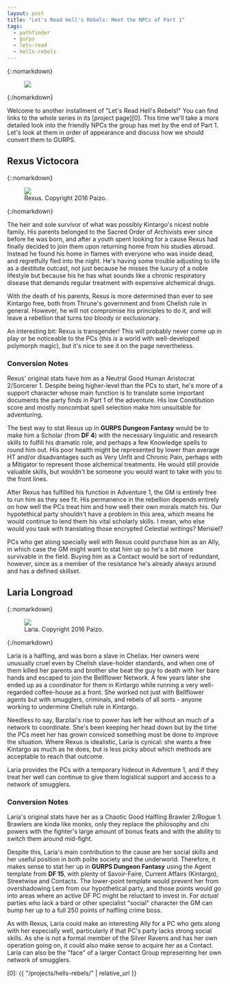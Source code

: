 ```yaml
---
layout: post
title: "Let's Read Hell's Rebels: Meet the NPCs of Part 1"
tags:
  - pathfinder
  - gurps
  - lets-read
  - hells-rebels
---
```


{::nomarkdown}
<figure class="center">
  <img src="{{ "/assets/350px-Hell's_Rebels_Logo.png" | absolute_url }}"/>
</figure>
{:/nomarkdown}

Welcome to another installment of "Let's Read Hell's Rebels!" You can find links
to the whole series in its [project page][0]. This time we'll take a more
detailed look into the friendly NPCs the group has met by the end of
Part 1. Let's look at them in order of appearance and discuss how we should
convert them to GURPS.

## Rexus Victocora ##

{::nomarkdown}
<figure>
  <img src="{{ "/assets/PZO9097-Rexus.jpg" | relative_url }}"/>
  <figcaption>
    Rexus. Copyright 2016 Paizo.
  </figcaption>
</figure>
{:/nomarkdown}

The heir and sole survivor of what was possibly Kintargo's nicest noble
family. His parents belonged to the Sacred Order of Archivists ever since before
he was born, and after a youth spent looking for a cause Rexus had finally
decided to join them upon returning home from his studies abroad. Instead he
found his home in flames with everyone who was inside dead, and regretfully fled
into the night. He's having some trouble adjusting to life as a destitute
outcast, not just because he misses the luxury of a noble lifestyle but because
his he has what sounds like a chronic respiratory disease that demands regular
treatment with expensive alchemical drugs.

With the death of his parents, Rexus is more determined than ever to see
Kintargo free, both from Thrune's government and from Chelish rule in
general. However, he will not compromise his principles to do it, and will leave
a rebellion that turns too bloody or exclusionary.

An interesting bit: Rexus is transgender! This will probably never come up in
play or be noticeable to the PCs (this _is_ a world with well-developed
polymorph magic), but it's nice to see it on the page nevertheless.

### Conversion Notes ###

Rexus' original stats have him as a Neutral Good Human Aristocrat
2/Sorcerer 1. Despite being higher-level than the PCs to start, he's more of a
support character whose main function is to translate some important documents
the party finds in Part 1 of the adventure. His low Constitution score and
mostly noncombat spell selection make him unsuitable for adventuring.

The best way to stat Rexus up in **GURPS Dungeon Fantasy** would be to make him
a Scholar (from **DF 4**) with the necessary linguistic and research skills to
fulfill his dramatic role, and perhaps a few Knowledge spells to round him
out. His poor health might be represented by lower than average HT and/or
disadvantages such as Very Unfit and Chronic Pain, perhaps with a Mitigator to
represent those alchemical treatments. He would still provide valuable skills,
but wouldn't be someone you would want to take with you to the front lines.

After Rexus has fulfilled his function in Adventure 1, the GM is entirely free
to run him as they see fit. His permanence in the rebellion depends entirely on
how well the PCs treat him and how well their own morals match his. Our
hypotethical party shouldn't have a problem in this area, which means he would
continue to lend them his vital scholarly skills. I mean, who else would you
task with translating those encrypted Celestial writings? Merisiel?

PCs who get along specially well with Rexus could purchase him as an Ally, in
which case the GM might want to stat him up so he's a bit more survivable in the
field. Buying him as a Contact would be sort of redundant, however, since as a
member of the resistance he's already always around and has a defined skillset.

## Laria Longroad ##

{::nomarkdown}
<figure>
  <img src="{{ "/assets/353px-Laria_Longroad.jpg" | relative_url }}"/>
  <figcaption>
    Laria. Copyright 2016 Paizo.
  </figcaption>
</figure>
{:/nomarkdown}

Laria is a halfling, and was born a slave in Cheliax. Her owners were unusually
cruel even by Chelish slave-holder standards, and when one of them killed her
parents and brother she beat the guy to death with her bare hands and escaped to
join the Bellflower Network. A few years later she ended up as a coordinator for
them in Kintargo while running a very well-regarded coffee-house as a front. She
worked not just with Bellflower agents but with smugglers, criminals, and rebels
of all sorts - anyone working to undermine Chelish rule in Kintargo.

Needless to say, Barzilai's rise to power has left her without an much of a
network to coordinate. She's been keeping her head down but by the time the PCs
meet her has grown conviced something must be done to improve the
situation. Where Rexus is idealistic, Laria is cynical: she wants a free
Kintargo as much as he does, but is less picky about which methods are
acceptable to reach that outcome.

Laria provides the PCs with a temporary hideout in Adventure 1, and if they
treat her well can continue to give them logistical support and access to a
network of smugglers.

### Conversion Notes ###

Laria's original stats have her as a Chaotic Good Halfling Brawler
2/Rogue 1. Brawlers are kinda like monks, only they replace the philosophy and
chi powers with the fighter's large amount of bonus feats and with the ability
to switch them around mid-fight.

Despite this, Laria's main contribution to the cause are her social skills and
her useful position in both polite society and the underworld. Therefore, it
makes sense to stat her up in **GURPS Dungeon Fantasy** using the Agent template
from **DF 15**, with plenty of Savoir-Faire, Current Affairs (Kintargo),
Streetwise and Contacts. The lower-point template would prevent her from
overshadowing Lem from our hypothetical party, and those points would go into
areas where an active DF PC might be reluctant to invest in. For _actual_
parties who lack a bard or other specialist "social" character the GM can bump
her up to a full 250 points of halfling crime boss.

As with Rexus, Laria could make an interesting Ally for a PC who gets along with
her especially well, particularly if that PC's party lacks strong social
skills. As she is _not_ a formal member of the Silver Ravens and has her own
operation going on, it could also make sense to acquire her as a Contact. Laria
can also be the "face" of a larger Contact Group representing her own network of
smugglers.

[0]: {{ "/projects/hells-rebels/" | relative_url }}
